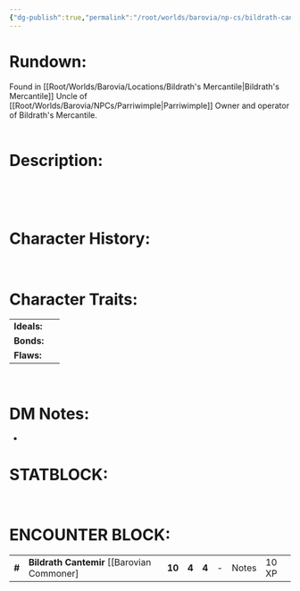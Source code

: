 ```yaml
---
{"dg-publish":true,"permalink":"/root/worlds/barovia/np-cs/bildrath-cantemir/","tags":["Barovia"]}
---
```


# **Rundown:**

Found in [[Root/Worlds/Barovia/Locations/Bildrath's Mercantile\|Bildrath's Mercantile]]
Uncle of [[Root/Worlds/Barovia/NPCs/Parriwimple\|Parriwimple]]
Owner and operator of Bildrath's Mercantile.  
 
# **Description:**

 

 

# **Character History:**

 

# **Character Traits:** 

|             |     |
|-------------|-----|
| **Ideals:** |     |
| **Bonds:**  |     |
| **Flaws:**  |     |

 
 

# **DM Notes:**

-    

# **STATBLOCK:**

 

# **ENCOUNTER BLOCK:**

|        |                                               |        |       |       |     |       |       |
|--------|-----------------------------------------------|--------|-------|-------|-----|-------|-------|
| **\#** | **Bildrath Cantemir** \[\[Barovian Commoner\] | **10** | **4** | **4** | \-  | Notes | 10 XP |

 